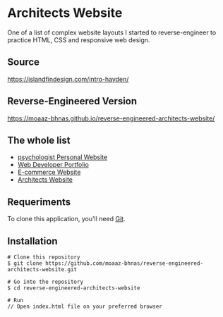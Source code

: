 # Architects Website
One of a list of complex website layouts I started to reverse-engineer to practice HTML, CSS and responsive web design.

## Source
https://islandfindesign.com/intro-hayden/

## Reverse-Engineered Version
https://moaaz-bhnas.github.io/reverse-engineered-architects-website/

## The whole list
- [psychologist Personal Website](https://github.com/moaaz-bhnas/reverse-engineered-psychologist-website#psychologist-personal-website)
- [Web Developer Portfolio](https://github.com/moaaz-bhnas/reverse-engineered-portfolio#web-developer-portfolio)
- [E-commerce Website](https://github.com/moaaz-bhnas/reverse-engineered-e-commerce-website#e-commerce-website)
- [Architects Website](https://github.com/moaaz-bhnas/reverse-engineered-architects-website#architects-website)

## Requeriments
To clone this application, you'll need [Git](https://git-scm.com/).

## Installation
```
# Clone this repository
$ git clone https://github.com/moaaz-bhnas/reverse-engineered-architects-website.git

# Go into the repository
$ cd reverse-engineered-architects-website

# Run
// Open index.html file on your preferred browser
```
